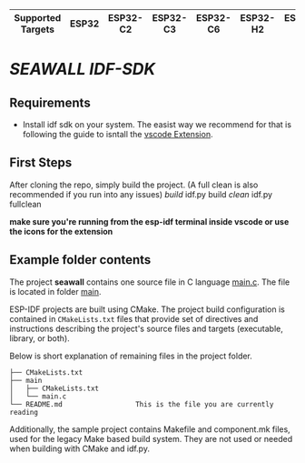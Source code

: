 | Supported Targets | ESP32 | ESP32-C2 | ESP32-C3 | ESP32-C6 | ESP32-H2 | ESP32-P4 | ESP32-S2 | ESP32-S3 |
| ----------------- | ----- | -------- | -------- | -------- | -------- | -------- | -------- | -------- |

# _SEAWALL IDF-SDK_



## Requirements
* Install idf sdk on your system. The easist way we recommend for that is following the guide to isntall the
[vscode Extension](https://github.com/espressif/vscode-esp-idf-extension/blob/master/docs/tutorial/install.md).



## First Steps
After cloning the repo, simply build the project. (A full clean is also recommended if you run into any issues)
_build_ idf.py build
_clean_ idf.py fullclean

**make sure you're running from the esp-idf terminal inside vscode or use the icons for the extension**

## Example folder contents

The project **seawall** contains one source file in C language [main.c](main/main.c). The file is located in folder [main](main).

ESP-IDF projects are built using CMake. The project build configuration is contained in `CMakeLists.txt`
files that provide set of directives and instructions describing the project's source files and targets
(executable, library, or both). 

Below is short explanation of remaining files in the project folder.

```
├── CMakeLists.txt
├── main
│   ├── CMakeLists.txt
│   └── main.c
└── README.md                  This is the file you are currently reading
```
Additionally, the sample project contains Makefile and component.mk files, used for the legacy Make based build system. 
They are not used or needed when building with CMake and idf.py.

